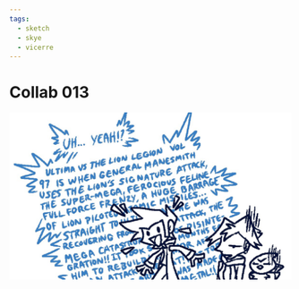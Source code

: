 ```yaml
---
tags:
  - sketch
  - skye
  - vicerre
---
```


# Collab 013

<img src="assets/2025-03-29_panel-024.png">
